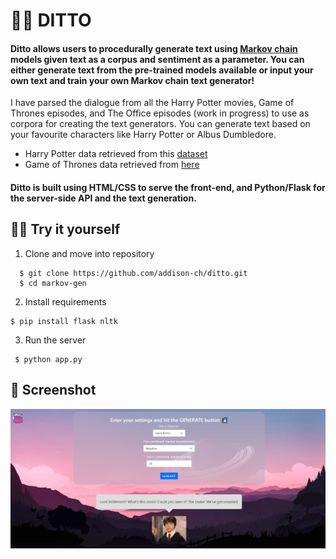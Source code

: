 # 🧙‍♂️ DITTO

#### Ditto allows users to procedurally generate text using [Markov chain](https://en.wikipedia.org/wiki/Markov_chainl) models given text as a corpus and sentiment as a parameter. You can either generate text from the pre-trained models available or input your own text and train your own Markov chain text generator! 

I have parsed the dialogue from all  the Harry Potter movies, Game of Thrones episodes, and The Office episodes (work in progress) to use as corpora for creating the text generators. You can generate text based on your favourite characters like Harry Potter or Albus Dumbledore.

- Harry Potter data retrieved from this [dataset](https://www.kaggle.com/kornflex/harry-potter-movies-dataset)
- Game of Thrones data retrieved from [here](https://www.kaggle.com/albenft/game-of-thrones-script-all-seasons)


#### Ditto is built using HTML/CSS to serve the front-end, and Python/Flask for the server-side API and the text generation.




## 🧝‍♂️ Try it yourself
1.  Clone and move into repository
```
  $ git clone https://github.com/addison-ch/ditto.git
  $ cd markov-gen
  ```
2. Install requirements

  ```
  $ pip install flask nltk
  ```
3. Run the server
 ```
  $ python app.py
  ```



## 🐎 Screenshot
![screenshot](static/ditto2.png)
